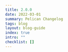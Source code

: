 ```yaml
---
title: 2.0.0
date: 2022-03-01
summary: Pelican Changelog
tags: blog
layout: blog-guide
index: true
intro: ""
checklist: []
---
```

